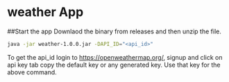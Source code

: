 # weather App

##Start the app
Downlaod the binary from releases and then unzip the file.

```sh
java -jar weather-1.0.0.jar -DAPI_ID="<api_id>"
```
To get the api_id login to https://openweathermap.org/, signup and click on api key tab copy the default key or any generated key. Use that key for the above command.
